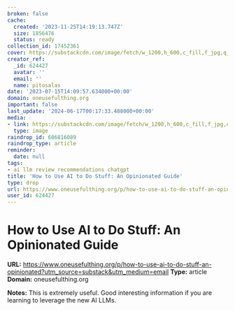 ```yaml
---
broken: false
cache:
  created: '2023-11-25T14:19:13.747Z'
  size: 1856476
  status: ready
collection_id: 17452361
cover: https://substackcdn.com/image/fetch/w_1200,h_600,c_fill,f_jpg,q_auto:good,fl_progressive:steep,g_auto/https%3A%2F%2Fsubstack-post-media.s3.amazonaws.com%2Fpublic%2Fimages%2F382ea217-7a23-47f3-bb7f-bbab3dbc9902_1376x864.png
creator_ref:
  _id: 624427
  avatar: ''
  email: ''
  name: pitosalas
date: '2023-07-15T14:09:57.634000+00:00'
domain: oneusefulthing.org
important: false
last_update: '2024-06-17T00:17:33.488000+00:00'
media:
- link: https://substackcdn.com/image/fetch/w_1200,h_600,c_fill,f_jpg,q_auto:good,fl_progressive:steep,g_auto/https%3A%2F%2Fsubstack-post-media.s3.amazonaws.com%2Fpublic%2Fimages%2F382ea217-7a23-47f3-bb7f-bbab3dbc9902_1376x864.png
  type: image
raindrop_id: 606816089
raindrop_type: article
reminder:
  date: null
tags:
- ai llm review recommendations chatgpt
title: 'How to Use AI to Do Stuff: An Opinionated Guide'
type: drop
url: https://www.oneusefulthing.org/p/how-to-use-ai-to-do-stuff-an-opinionated?utm_source=substack&utm_medium=email
user_id: 624427
---
```


# How to Use AI to Do Stuff: An Opinionated Guide

**URL:** https://www.oneusefulthing.org/p/how-to-use-ai-to-do-stuff-an-opinionated?utm_source=substack&utm_medium=email
**Type:** article
**Domain:** oneusefulthing.org

**Notes:**
This is extremely useful. Good interesting information if you are learning to leverage the new AI LLMs.

